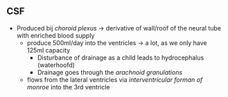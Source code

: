 ## CSF
- Produced bij *choroid plexus* -> derivative of wall/roof of the neural tube with enriched blood supply
	- produce 500ml/day into the ventricles -> a lot, as we only have 125ml capacity
		- Disturbance of drainage as a child leads to hydrocephalus (waterhoofd)
		- Drainage goes through the *arachnoid granulations*
	- flows from the lateral ventricles via *interventricular forman of monroe* into the 3rd ventricle
	